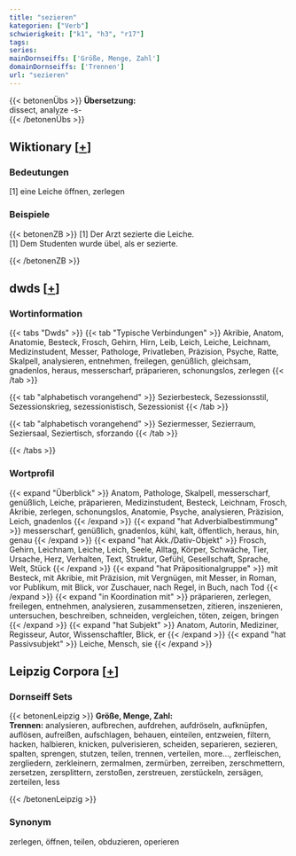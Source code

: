 ```yaml
---
title: "sezieren"
kategorien: ["Verb"]
schwierigkeit: ["k1", "h3", "r17"]
tags:
series:
mainDornseiffs: ['Größe, Menge, Zahl']
domainDornseiffs: ['Trennen']
url: "sezieren"
---
```


{{< betonenÜbs >}}
**Übersetzung:**  
dissect, analyze -s-  
{{< /betonenÜbs >}}

## Wiktionary [[+](https://de.wiktionary.org/wiki/sezieren)]

### Bedeutungen
[1] eine Leiche öffnen, zerlegen  

### Beispiele
{{< betonenZB >}}
[1] Der Arzt sezierte die Leiche.  
[1] Dem Studenten wurde übel, als er sezierte.  

{{< /betonenZB >}}


## dwds [[+](https://www.dwds.de/wb/sezieren)]

### Wortinformation
{{< tabs "Dwds" >}}
{{< tab "Typische Verbindungen" >}}
Akribie, Anatom, Anatomie, Besteck, Frosch, Gehirn, Hirn, Leib, Leich, Leiche, Leichnam, Medizinstudent, Messer, Pathologe, Privatleben, Präzision, Psyche, Ratte, Skalpell, analysieren, entnehmen, freilegen, genüßlich, gleichsam, gnadenlos, heraus, messerscharf, präparieren, schonungslos, zerlegen
{{< /tab >}}

{{< tab "alphabetisch vorangehend" >}}
Sezierbesteck, Sezessionsstil, Sezessionskrieg, sezessionistisch, Sezessionist
{{< /tab >}}

{{< tab "alphabetisch vorangehend" >}}
Seziermesser, Sezierraum, Seziersaal, Seziertisch, sforzando
{{< /tab >}}

{{< /tabs >}}

### Wortprofil
{{< expand "Überblick" >}} Anatom, Pathologe, Skalpell, messerscharf, genüßlich, Leiche, präparieren, Medizinstudent, Besteck, Leichnam, Frosch, Akribie, zerlegen, schonungslos, Anatomie, Psyche, analysieren, Präzision, Leich, gnadenlos {{< /expand >}}
{{< expand "hat Adverbialbestimmung" >}} messerscharf, genüßlich, gnadenlos, kühl, kalt, öffentlich, heraus, hin, genau {{< /expand >}}
{{< expand "hat Akk./Dativ-Objekt" >}} Frosch, Gehirn, Leichnam, Leiche, Leich, Seele, Alltag, Körper, Schwäche, Tier, Ursache, Herz, Verhalten, Text, Struktur, Gefühl, Gesellschaft, Sprache, Welt, Stück {{< /expand >}}
{{< expand "hat Präpositionalgruppe" >}} mit Besteck, mit Akribie, mit Präzision, mit Vergnügen, mit Messer, in Roman, vor Publikum, mit Blick, vor Zuschauer, nach Regel, in Buch, nach Tod {{< /expand >}}
{{< expand "in Koordination mit" >}} präparieren, zerlegen, freilegen, entnehmen, analysieren, zusammensetzen, zitieren, inszenieren, untersuchen, beschreiben, schneiden, vergleichen, töten, zeigen, bringen {{< /expand >}}
{{< expand "hat Subjekt" >}} Anatom, Autorin, Mediziner, Regisseur, Autor, Wissenschaftler, Blick, er {{< /expand >}}
{{< expand "hat Passivsubjekt" >}} Leiche, Mensch, sie {{< /expand >}}

## Leipzig Corpora [[+](https://corpora.uni-leipzig.de/en/res?word=sezieren&corpusId=deu_newscrawl-public_2018)]

### Dornseiff Sets
{{< betonenLeipzig >}}
**Größe, Menge, Zahl:**  
**Trennen:** analysieren, aufbrechen, aufdrehen, aufdröseln, aufknüpfen, auflösen, aufreißen, aufschlagen, behauen, einteilen, entzweien, filtern, hacken, halbieren, knicken, pulverisieren, scheiden, separieren, sezieren, spalten, sprengen, stutzen, teilen, trennen, verteilen, more..., zerfleischen, zergliedern, zerkleinern, zermalmen, zermürben, zerreiben, zerschmettern, zersetzen, zersplittern, zerstoßen, zerstreuen, zerstückeln, zersägen, zerteilen, less  

{{< /betonenLeipzig >}}

### Synonym
zerlegen, öffnen, teilen, obduzieren, operieren


